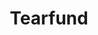 ---
layout: link
link_url: https://www.tearfund.org/campaigns/christianity-and-climate-change-film-series
title: Tearfund
source: Tearfund
card: 
petal: 
task: Join with other Christian groups
---